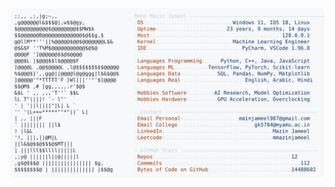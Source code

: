 <picture>
  <source srcset="https://raw.githubusercontent.com/mmazinjameel/mmazinjameel/main/dark_mode.svg?v=1755591290" media="(prefers-color-scheme: dark)">
  <img src="https://raw.githubusercontent.com/mmazinjameel/mmazinjameel/main/light_mode.svg?v=1755591290">
</picture>

